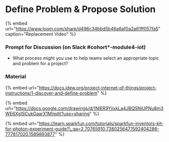 # Define Problem & Propose Solution

{% embed url="https://www.loom.com/share/d496c34bbd5b48a6af0a2a61ff057fa5" caption="Replacement Video" %}

### Prompt for Discussion \(on Slack \#cohort\*-module4-iot\)

* What process might you use to help teams select an appropriate topic and problem for a project?

### Material

{% embed url="https://docs.idew.org/project-internet-of-things/project-instructions/1-discover-and-define-problem" %}

{% embed url="https://docs.google.com/drawings/d/1NlER9YjixkLa4JBQSNjUPNu8m3WE6XgISCukGaarX1M/edit?usp=sharing" %}

{% embed url="https://learn.sparkfun.com/tutorials/sparkfun-inventors-kit-for-photon-experiment-guide?\_ga=2.70765910.738025647.1592404286-777817020.1589893877" %}



